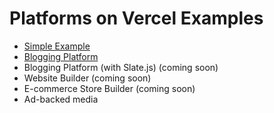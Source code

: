# Platforms on Vercel Examples

- [Simple Example](./simple-example)
- [Blogging Platform](./blogging-platform)
- Blogging Platform (with Slate.js) (coming soon)
- Website Builder (coming soon)
- E-commerce Store Builder (coming soon)
- Ad-backed media
